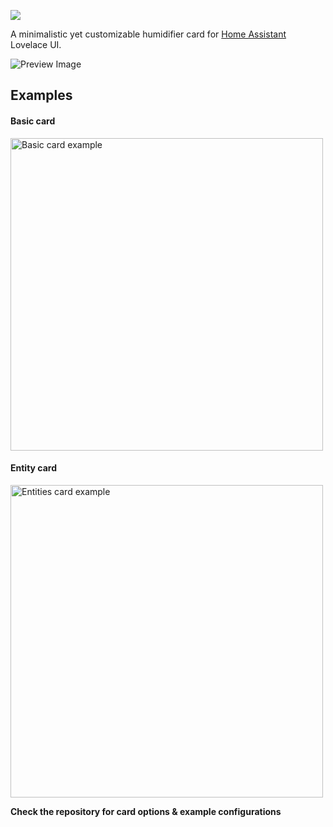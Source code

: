 [![](https://img.shields.io/github/release/artem-sedykh/mini-humidifier.svg?style=flat-square)](https://github.com/artem-sedykh/mini-humidifier/releases/latest)

A minimalistic yet customizable humidifier card for [Home Assistant](https://github.com/home-assistant/home-assistant) Lovelace UI.

![Preview Image](https://user-images.githubusercontent.com/861063/79474272-dc2c2700-800e-11ea-8cf8-3facde2b3442.png)

## Examples

#### Basic card
<img src="https://user-images.githubusercontent.com/861063/79479945-27960380-8016-11ea-8110-5460566feb0b.png" width="500px" alt="Basic card example" />

#### Entity card
<img src="https://user-images.githubusercontent.com/861063/79480184-75127080-8016-11ea-8b0b-c102bf26a5d6.png" width="500px" alt="Entities card example" /> 


**Check the repository for card options & example configurations**  
